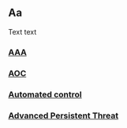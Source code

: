 ## Aa 
Text text

### [AAA](/wiki/AAA.md)
### [AOC](/wiki/AOC.md)
### [Automated control](/wiki/automatedcontrol.md)
### [Advanced Persistent Threat](/wiki/AdvancedPersistentThreat.md)

